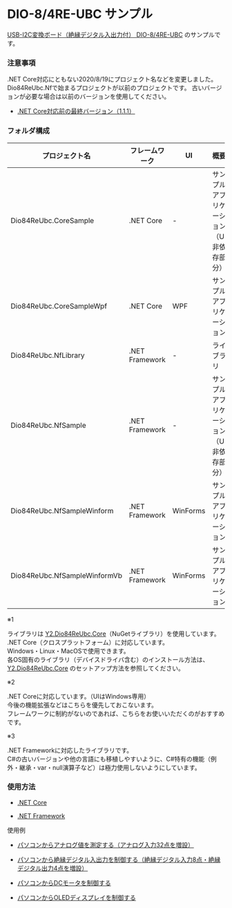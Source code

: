 # DIO-8/4RE-UBC サンプル

[USB-I2C変換ボード（絶縁デジタル入出力付） DIO-8/4RE-UBC](https://www.y2c.co.jp/i2c-r/dio-8-4re-ubc.html) のサンプルです。  

### 注意事項

.NET Core対応にともない2020/8/19にプロジェクト名などを変更しました。  
Dio84ReUbc.Nfで始まるプロジェクトが以前のプロジェクトです。
古いバージョンが必要な場合は以前のバージョンを使用してください。

* [.NET Core対応前の最終バージョン（1.1.1）](https://github.com/y2cjp/DIO-8-4RE-UBC-ExampleCs/tree/1.1.1)

### フォルダ構成

プロジェクト名|フレームワーク|UI|概要|言語|注記
---|---|---|---|---|---
Dio84ReUbc.CoreSample|.NET  Core|-|サンプルアプリケーション<br>（UI非依存部分）|C#|※1
Dio84ReUbc.CoreSampleWpf|.NET  Core|WPF|サンプルアプリケーション|C#|※2
Dio84ReUbc.NfLibrary|.NET  Framework|-|ライブラリ|C#|※3
Dio84ReUbc.NfSample|.NET  Framework|-|サンプルアプリケーション<br>（UI非依存部分）|C#|-
Dio84ReUbc.NfSampleWinform|.NET  Framework|WinForms|サンプルアプリケーション|C#|-
Dio84ReUbc.NfSampleWinformVb|.NET  Framework|WinForms|サンプルアプリケーション|Visual Basic|-

※1

ライブラリは [Y2.Dio84ReUbc.Core](https://github.com/y2cjp/Y2.Dio84ReUbc.Core)（NuGetライブラリ）を使用しています。  
.NET Core（クロスプラットフォーム）に対応しています。  
Windows・Linux・MacOSで使用できます。   
各OS固有のライブラリ（デバイスドライバ含む）のインストール方法は、[Y2.Dio84ReUbc.Core](https://github.com/y2cjp/Y2.Dio84ReUbc.Core) のセットアップ方法を参照してください。

※2  

.NET Coreに対応しています。（UIはWindows専用）  
今後の機能拡張などはこちらを優先しておこないます。  
フレームワークに制約がないのであれば、こちらをお使いいただくのがおすすめです。

※3  

.NET Frameworkに対応したライブラリです。  
C#の古いバージョンや他の言語にも移植しやすいように、C#特有の機能（例外・継承・var・null演算子など）は極力使用しないようにしています。

### 使用方法

* [.NET Core](https://www.y2c.co.jp/i2c-r/dio-8-4re-ubc/netcore/)  

* [.NET Framework](https://www.y2c.co.jp/i2c-r/dio-8-4re-ubc/windows/)  

使用例

* [パソコンからアナログ値を測定する（アナログ入力32点を増設）](https://www.y2c.co.jp/i2c-r/aio-32-0ra-irc/windows/)

* [パソコンから絶縁デジタル入出力を制御する（絶縁デジタル入力8点・絶縁デジタル出力4点を増設）](https://www.y2c.co.jp/i2c-r/dio-8-4rd-irc/windows/)

* [パソコンからDCモータを制御する](https://www.y2c.co.jp/i2c-r/dio-8-4re-ubc/adafruit2348/)

* [パソコンからOLEDディスプレイを制御する](https://www.y2c.co.jp/i2c-r/dio-8-4re-ubc/mikroe1649/)